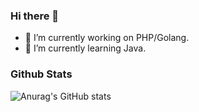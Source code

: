 ### Hi there 👋

- 🔭 I’m currently working on PHP/Golang.
- 🌱 I’m currently learning Java.

<!--
**shanezhiu/shanezhiu** is a ✨ _special_ ✨ repository because its `README.md` (this file) appears on your GitHub profile.

Here are some ideas to get you started:

- 🔭 I’m currently working on ...
- 🌱 I’m currently learning ...
- 👯 I’m looking to collaborate on ...
- 🤔 I’m looking for help with ...
- 💬 Ask me about ...
- 📫 How to reach me: ...
- 😄 Pronouns: ...
- ⚡ Fun fact: ...
-->

### Github Stats

![Anurag's GitHub stats](https://github-readme-stats.vercel.app/api?username=shanezhiu&show_icons=true&theme=graywhite)

